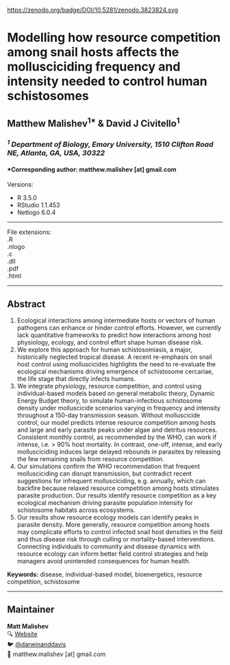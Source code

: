 <!-- image is screenshot of online article  -->

https://zenodo.org/badge/DOI/10.5281/zenodo.3823824.svg  

# Modelling how resource competition among snail hosts affects the mollusciciding frequency and intensity needed to control human schistosomes   

## Matthew Malishev<sup>1*</sup> & David J Civitello<sup>1</sup>     

### _<sup>1</sup> Department of Biology, Emory University, 1510 Clifton Road NE, Atlanta, GA, USA, 30322_      

#### *Corresponding author: matthew.malishev [at] gmail.com        


Versions:  
 - R 3.5.0  
 - RStudio 1.1.453  
 - Netlogo 6.0.4         

******

File extensions:   
.R  
.nlogo  
.c  
.dll  
.pdf  
.html  

******  

## Abstract      
  
1.	Ecological interactions among intermediate hosts or vectors of human pathogens can enhance or hinder control efforts. However, we currently lack quantitative frameworks to predict how interactions among host physiology, ecology, and control effort shape human disease risk.  
2.	We explore this approach for human schistosomiasis, a major, historically neglected tropical disease. A recent re-emphasis on snail host control using molluscicides highlights the need to re-evaluate the ecological mechanisms driving emergence of schistosome cercariae, the life stage that directly infects humans.   
3.	We integrate physiology, resource competition, and control using individual-based models based on general metabolic theory, Dynamic Energy Budget theory, to simulate human-infectious schistosome density under molluscicide scenarios varying in frequency and intensity throughout a 150-day transmission season. Without molluscicide control, our model predicts intense resource competition among hosts and large and early parasite peaks under algae and detritus resources. Consistent monthly control, as recommended by the WHO, can work if intense, i.e. > 90% host mortality. In contrast, one-off, intense, and early mollusciciding induces large delayed rebounds in parasites by releasing the few remaining snails from resource competition.  
4.	Our simulations confirm the WHO recommendation that frequent mollusciciding can disrupt transmission, but contradict recent suggestions for infrequent mollusciciding, e.g. annually, which can backfire because relaxed resource competition among hosts stimulates parasite production. Our results identify resource competition as a key ecological mechanism driving parasite population intensity for schistosome habitats across ecosystems.    
5.	Our results show resource ecology models can identify peaks in parasite density. More generally, resource competition among hosts may complicate efforts to control infected snail host densities in the field and thus disease risk through culling or mortality-based interventions. Connecting individuals to community and disease dynamics with resource ecology can inform better field control strategies and help managers avoid unintended consequences for human health.  

**Keywords:** disease, individual-based model, bioenergetics, resource competition, schistosome  

   
******  

## Maintainer    
**Matt Malishev**     
:mag: [Website](https://www.researchgate.net/profile/Matt_Malishev)      
:bird: [@darwinanddavis](https://twitter.com/darwinanddavis)    
:email: matthew.malishev [at] gmail.com      

